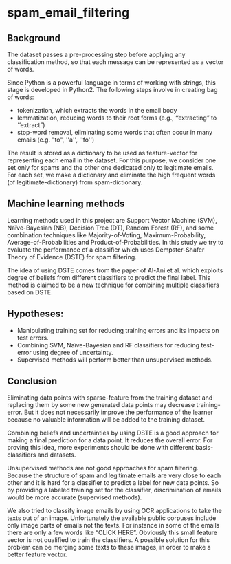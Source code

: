spam_email_filtering
====================
Background
--

The dataset passes a pre-processing step before applying any classification method, so that each message can be represented as a vector of words. 

Since Python is a powerful language in terms of working with strings, this stage is developed in Python2. The following
steps involve in creating bag of words:

  - tokenization, which extracts the words in the email body
  - lemmatization, reducing words to their root forms (e.g., ‘‘extracting” to
‘‘extract”)
  - stop-word removal, eliminating some words that often occur in many emails (e.g. "to", ''a'', ''fo'')

The result is stored as a dictionary to be used as feature-vector for representing each email in the dataset. For this purpose, we consider one set only for spams and the other
one dedicated only to legitimate emails. For each set, we make a dictionary and eliminate
the high frequent words (of legitimate-dictionary) from spam-dictionary.

Machine learning methods
---
Learning methods used in this project are Support Vector Machine (SVM), Naïve-Bayesian (NB), Decision Tree (DT), Random Forest (RF), and some combination techniques like Majority-of-Voting, Maximum-Probability, Average-of-Probabilities and
Product-of-Probabilities. In this study we try to evaluate the performance of a classifier which uses Dempster-Shafer Theory of Evidence (DSTE) for spam filtering.

The idea of using DSTE comes from the paper of Al-Ani et al. which exploits degree of beliefs from different classifiers to predict the final label. This method is claimed to be a
new technique for combining multiple classifiers based on DSTE.

Hypotheses:
---
  - Manipulating training set for reducing training errors and its impacts on test errors.
  - Combining SVM, Naïve-Bayesian and RF classifiers for reducing test-error using degree
of uncertainty.
  - Supervised methods will perform better than unsupervised methods.


Conclusion
---
Eliminating data points with sparse-feature from the training dataset and replacing them by some new generated data points may decrease training-error. But it does not necessarily
improve the performance of the learner because no valuable information will be added to the training dataset.

Combining beliefs and uncertainties by using DSTE is a good approach for making a final prediction for a data point. It reduces the overall error. For proving this idea, more
experiments should be done with different basis-classifiers and datasets.

Unsupervised methods are not good approaches for spam filtering. Because the structure of spam and legitimate emails are very close to each other and it is hard for a classifier to
predict a label for new data points. So by providing a labeled training set for the classifier, discrimination of emails would be more accurate (supervised methods).

We also tried to classify image emails by using OCR applications to take the texts out of an image. Unfortunately the available public corpuses include only image parts of
emails not the texts. For instance in some of the emails there are only a few words like “CLICK HERE”. Obviously this small feature vector is not qualified to train the classifiers.
A possible solution for this problem can be merging some texts to these images, in order to make a better feature vector.
